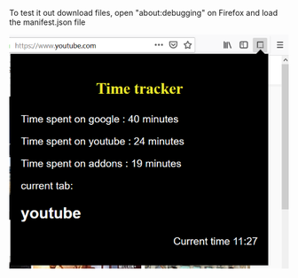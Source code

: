 To test it out download files, open "about:debugging" on Firefox and load the manifest.json file



![alt text](https://raw.githubusercontent.com/anchitsh/Mozilla-firefox-Time-Tracker-Extension/master/timetracker.png)
